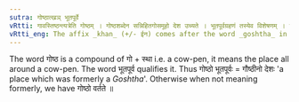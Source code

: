```yaml
---
sutra: गोष्ठात्खञ् भूतपूर्वे
vRtti: गावस्तिष्ठन्त्यत्रेति गोष्ठम् । गोष्ठशब्देन सन्निहितगोसमूहो देश उच्यते । भूतपूर्वग्रहणं तस्येव विशेषणम् । गोष्ठशब्दाद्भूतपूर्वोपाधिकात्स्वार्थे खः प्रत्ययो भवति ॥
vRtti_eng: The affix _khan_ (+/- ईन) comes after the word _goshtha_ in the sense of \"it formerly had been\".
---
```

The word गोष्ठ is a compound of गो + स्था i.e. a cow-pen, it means the place all around a cow-pen. The word भूतपूर्व qualifies it. Thus गोष्ठो भूतपूर्वः = गौष्ठीनो देशः 'a place which was formerly a _Goshtha_'. Otherwise when not meaning formerly, we have गोष्ठो वर्तते ॥
